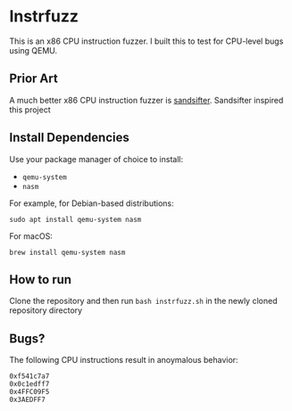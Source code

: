 # Instrfuzz

This is an x86 CPU instruction fuzzer. I built this to test for CPU-level bugs using QEMU.  

## Prior Art

A much better x86 CPU instruction fuzzer is [sandsifter](https://github.com/xoreaxeaxeax/sandsifter).  Sandsifter inspired this project

## Install Dependencies

Use your package manager of choice to install:

* `qemu-system`
* `nasm`

For example, for Debian-based distributions:

```
sudo apt install qemu-system nasm
```

For macOS:

```
brew install qemu-system nasm
```

## How to run

Clone the repository and then run `bash instrfuzz.sh` in the newly cloned repository directory

## Bugs?

The following CPU instructions result in anoymalous behavior:

```
0xf541c7a7
0x0c1edff7
0x4FFC09F5
0x3AEDFF7
```
